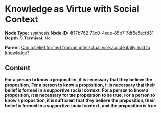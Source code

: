 # Knowledge as Virtue with Social Context

**Node Type:** synthesis
**Node ID:** 4f17b762-73c0-4ede-85b7-7df5e5ecfd31
**Depth:** 5
**Terminal:** No

**Parent:** [Can a belief formed from an intellectual vice accidentally lead to knowledge?](can-a-belief-formed-from-an-intellectual-vice-accidentally-lead-to-knowledge-antithesis-78966943-b6e5-4152-b8b7-93e0d6850a05.md)

## Content

**For a person to know a proposition, it is necessary that they believe the proposition**, **For a person to know a proposition, it is necessary that their belief is formed in a supportive social context**, **For a person to know a proposition, it is necessary for the proposition to be true**, **For a person to know a proposition, it is sufficient that they believe the proposition, their belief is formed in a supportive social context, and the proposition is true**
